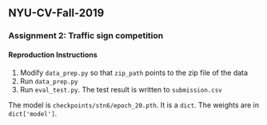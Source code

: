 ## NYU-CV-Fall-2019

### Assignment 2: Traffic sign competition

#### Reproduction Instructions
1. Modify `data_prep.py` so that `zip_path` points to the zip file of the data
2. Run `data_prep.py`
3. Run `eval_test.py`. The test result is written to `submission.csv`

The model is `checkpoints/stn6/epoch_20.pth`. It is a `dict`. The weights are in `dict['model']`.